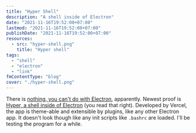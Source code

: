 ```yaml
---
title: "Hyper Shell"
description: "A shell inside of Electron"
date: "2021-11-16T19:52:00+07:00"
lastmod: "2021-11-16T19:52:00+07:00"
publishDate: "2021-11-16T19:52:00+07:00"
resources:
  - src: "hyper-shell.png"
    title: "Hyper shell"
tags:
  - "shell"
  - "electron"
  - "link"
fmContentType: "blog"
cover: "./hyper-shell.png"
---
```


There is [nothing, you can't do with Electron](https://github.com/sindresorhus/awesome-electron), apparently. Newest proof is [Hyper, a shell inside of Electron](https://hyper.is/) (you read that right). Developed by Vercel, the app is theme-able and extensible by plugins, like any other Electron app. It doesn't look though like any init scripts like `.bashrc` are loaded. I'll be testing the program for a while.
